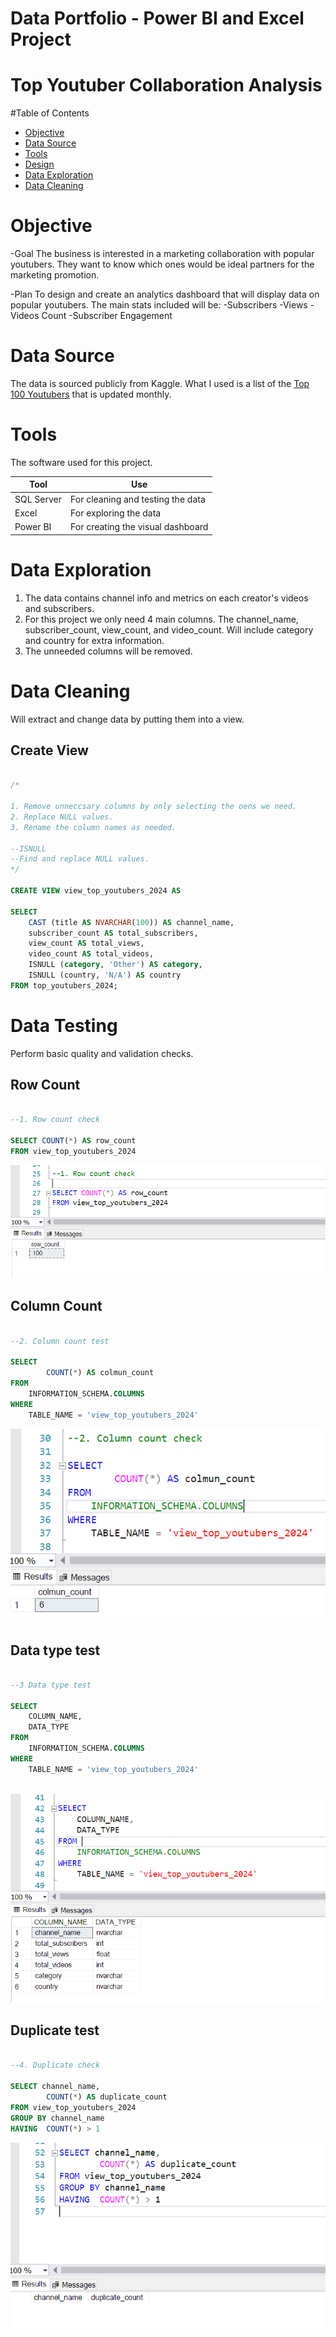 # Data Portfolio - Power BI and Excel Project

# Top Youtuber Collaboration Analysis


#Table of Contents
- [Objective](#objective)
- [Data Source](#data-source)
- [Tools](#tools)
- [Design](#design)
- [Data Exploration](#data-exploration)
- [Data Cleaning](data-cleaning)


# Objective

-Goal
The business is interested in a marketing collaboration with popular youtubers. They want to know which ones would be ideal partners for the marketing promotion.

-Plan
To design and create an analytics dashboard that will display data on popular youtubers. 
The main stats included will be:
-Subscribers
-Views
-Videos Count
-Subscriber Engagement

# Data Source
The data is sourced publicly from Kaggle. 
What I used is a list of the [Top 100 Youtubers](https://www.kaggle.com/datasets/ytrank/top-100-youtube-channels-updated-weekly) that is updated monthly.

# Tools
The software used for this project.

| Tool | Use |
| --- | --- |
| SQL Server | For cleaning and testing the data |
| Excel | For exploring the data |
| Power BI | For creating the visual dashboard |

# Data Exploration

1. The data contains channel info and metrics on each creator's videos and subscribers.
2. For this project we only need 4 main columns. The channel_name, subscriber_count, view_count, and video_count. Will include category and country for extra information.
3. The unneeded columns will be removed. 

# Data Cleaning

Will extract and change data by putting them into a view.

## Create View
```sql

/*

1. Remove unneccsary columns by only selecting the oens we need.
2. Replace NULL values.
3. Rename the column names as needed.

--ISNULL
--Find and replace NULL values.
*/

CREATE VIEW view_top_youtubers_2024 AS

SELECT
	CAST (title AS NVARCHAR(100)) AS channel_name,
	subscriber_count AS total_subscribers,
	view_count AS total_views,
	video_count AS total_videos,
	ISNULL (category, 'Other') AS category,
	ISNULL (country, 'N/A') AS country
FROM top_youtubers_2024;
```

# Data Testing

Perform basic quality and validation checks.

## Row Count

```sql

--1. Row count check

SELECT COUNT(*) AS row_count
FROM view_top_youtubers_2024
```

![Row count test](assets/images/row_count_test.PNG)

## Column Count

```sql

--2. Column count test

SELECT 
		COUNT(*) AS colmun_count 
FROM 
	INFORMATION_SCHEMA.COLUMNS
WHERE 
	TABLE_NAME = 'view_top_youtubers_2024'

```

![Column count test](assets/images/column_count_test.PNG)

## Data type test

```sql

--3 Data type test

SELECT 
	COLUMN_NAME,
	DATA_TYPE
FROM 
	INFORMATION_SCHEMA.COLUMNS
WHERE 
	TABLE_NAME = 'view_top_youtubers_2024'
	
```

![Data type test](assets/images/data_type_test.PNG)	

## Duplicate test

```sql

--4. Duplicate check

SELECT channel_name,
		COUNT(*) AS duplicate_count
FROM view_top_youtubers_2024
GROUP BY channel_name
HAVING	COUNT(*) > 1

```

![Duplicate test](assets/images/duplicate_test.PNG)
